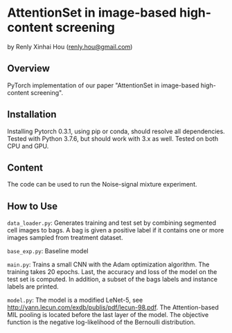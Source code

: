 AttentionSet in image-based high-content screening
================================================

by Renly Xinhai Hou (<renly.hou@gmail.com>)

Overview
--------

PyTorch implementation of our paper "AttentionSet in image-based high-content screening".


Installation
------------

Installing Pytorch 0.3.1, using pip or conda, should resolve all dependencies.
Tested with Python 3.7.6, but should work with 3.x as well.
Tested on both CPU and GPU.

Content
--------

The code can be used to run the Noise-signal mixture experiment.

How to Use
----------
`data_loader.py`: Generates training and test set by combining segmented cell images to bags. A bag is given a positive label if it contains one or more images sampled from treatment dataset.

`base_exp.py`: Baseline model 

`main.py`: Trains a small CNN with the Adam optimization algorithm.
The training takes 20 epochs. Last, the accuracy and loss of the model on the test set is computed.
In addition, a subset of the bags labels and instance labels are printed.

`model.py`: The model is a modified LeNet-5, see <http://yann.lecun.com/exdb/publis/pdf/lecun-98.pdf>.
The Attention-based MIL pooling is located before the last layer of the model.
The objective function is the negative log-likelihood of the Bernoulli distribution.

